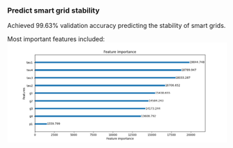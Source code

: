 ### Predict smart grid stability

Achieved 99.63% validation accuracy predicting the stability of smart grids.

Most important features included:
![feature importance](figures/feature_importance.png)